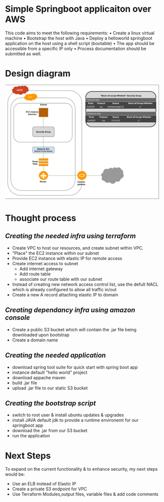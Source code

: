 # Simple Springboot applicaiton over AWS

This code aims to meet the following requirements:
•	Create a linux virtual machine
•	Bootstrap the host with Java
•	Deploy a helloworld springboot application on the host using a shell script (bootable)
•	The app should be accessible from a specific IP only
•	Process documentation should be submitted as well.

# Design diagram
<img src="images/diagram.png" width="600">


# Thought process
*Creating the needed infra using terraform*
- 
- Create VPC to host our resources, and create subnet within VPC.
- "Place" the EC2 instance within our subnet
- Provide EC2 instance with elastic IP for remote access
- Create internet access to subnet
  - Add internet gateway
  - Add route table
  - associate our route table with our subnet
- Instead of creating new network access control list, use the defult NACL which is already configured to allow all traffic in/out
- Create a new A record attaching elastic IP to domain 

*Creating dependancy infra using amazon console*
- 
- Create a public S3 bucket which will contain the .jar file being downloaded upon bootstrap
- Create a domain name


*Creating the needed application*
- 
- download spring tool suite for quick start with spring boot app
- instance default "hello world" project
- download appache maven
- build .jar file
- upload .jar file to our static S3 bucket 

*Creating the bootstrap script*
- 
- switch to root user & install ubuntu updates & upgrades
- install JAVA default jdk to provide a runtime environemt for our springboot app 
- download the .jar from our S3 bucket
- run the application


# Next Steps
To expand on the current functionality & to enhance security, my next steps would be:
- Use an ELB instead of Elastic IP
- Create a private S3 endpoint for VPC
- Use Terraform Modules,output files, variable files & add code comments




